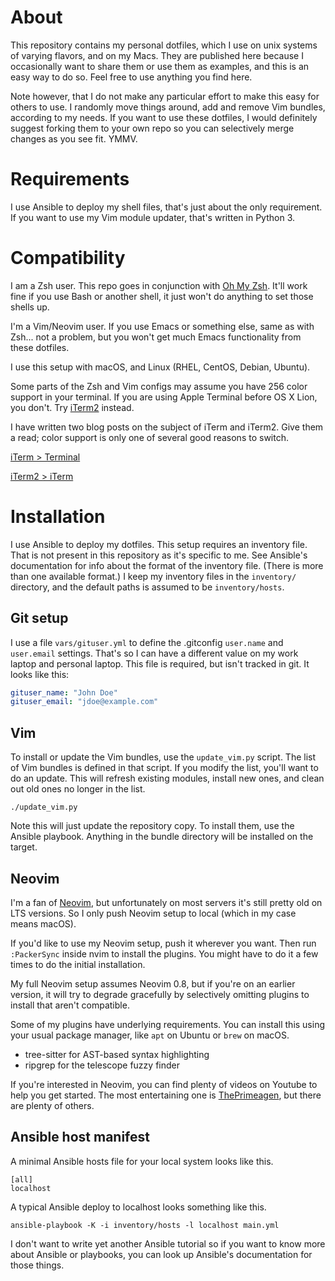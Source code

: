 
# About

This repository contains my personal dotfiles, which I use on unix systems of
varying flavors, and on my Macs. They are published here because I occasionally
want to share them or use them as examples, and this is an easy way to do so.
Feel free to use anything you find here.

Note however, that I do not make any particular effort to make this easy for
others to use. I randomly move things around, add and remove Vim bundles,
according to my needs. If you want to use these dotfiles, I would definitely
suggest forking them to your own repo so you can selectively merge changes as
you see fit. YMMV.

# Requirements

I use Ansible to deploy my shell files, that's just about the only requirement.
If you want to use my Vim module updater, that's written in Python 3.

# Compatibility

I am a Zsh user. This repo goes in conjunction with
[Oh My Zsh](https://ohmyz.sh). It'll work fine if you use Bash or another
shell, it just won't do anything to set those shells up.

I'm a Vim/Neovim user. If you use Emacs or something else, same as with Zsh...
not a problem, but you won't get much Emacs functionality from these dotfiles.

I use this setup with macOS, and Linux (RHEL, CentOS, Debian, Ubuntu).

Some parts of the Zsh and Vim configs may assume you have 256 color support in
your terminal. If you are using Apple Terminal before OS X Lion, you don't. Try
[iTerm2][] instead.

[iterm2]: http://sites.google.com/site/iterm2home/

I have written two blog posts on the subject of iTerm and iTerm2. Give them
a read; color support is only one of several good reasons to switch.

[iTerm > Terminal](http://tangledhelix.com/blog/2010/11/20/iterm-terminal/)

[iTerm2 > iTerm](http://tangledhelix.com/blog/2010/12/06/iterm2-iterm/)

# Installation

I use Ansible to deploy my dotfiles. This setup requires an inventory file.
That is not present in this repository as it's specific to me. See Ansible's
documentation for info about the format of the inventory file. (There is more
than one available format.) I keep my inventory files in the `inventory/`
directory, and the default paths is assumed to be `inventory/hosts`.

## Git setup

I use a file `vars/gituser.yml` to define the .gitconfig `user.name` and
`user.email` settings. That's so I can have a different value on my work
laptop and personal laptop. This file is required, but isn't tracked in
git. It looks like this:

```yaml
gituser_name: "John Doe"
gituser_email: "jdoe@example.com"
```

## Vim

To install or update the Vim bundles, use the `update_vim.py` script. The list
of Vim bundles is defined in that script. If you modify the list, you'll want
to do an update. This will refresh existing modules, install new ones, and
clean out old ones no longer in the list.

    ./update_vim.py

Note this will just update the repository copy. To install them, use the
Ansible playbook. Anything in the bundle directory will be installed on the
target.

## Neovim

I'm a fan of [Neovim][], but unfortunately on most servers it's still pretty
old on LTS versions. So I only push Neovim setup to local (which in my case
means macOS).

If you'd like to use my Neovim setup, push it wherever you want. Then run
`:PackerSync` inside nvim to install the plugins. You might have to do it a few
times to do the initial installation.

My full Neovim setup assumes Neovim 0.8, but if you're on an earlier version,
it will try to degrade gracefully by selectively omitting plugins to install
that aren't compatible.

Some of my plugins have underlying requirements. You can install this using
your usual package manager, like `apt` on Ubuntu or `brew` on macOS.

* tree-sitter for AST-based syntax highlighting
* ripgrep for the telescope fuzzy finder

If you're interested in Neovim, you can find plenty of videos on Youtube
to help you get started. The most entertaining one is [ThePrimeagen][],
but there are plenty of others.

[neovim]: https://neovim.io/
[theprimeagen]: https://www.youtube.com/channel/UC8ENHE5xdFSwx71u3fDH5Xw

## Ansible host manifest

A minimal Ansible hosts file for your local system looks like this.

    [all]
    localhost

A typical Ansible deploy to localhost looks something like this.

    ansible-playbook -K -i inventory/hosts -l localhost main.yml

I don't want to write yet another Ansible tutorial so if you want to know more
about Ansible or playbooks, you can look up Ansible's documentation for those
things.

